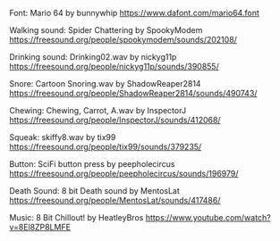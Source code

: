 Font: Mario 64 by bunnywhip
https://www.dafont.com/mario64.font

Walking sound: Spider Chattering by SpookyModem
https://freesound.org/people/spookymodem/sounds/202108/

Drinking sound: Drinking02.wav by nickyg11p
https://freesound.org/people/nickyg11p/sounds/390855/

Snore: Cartoon Snoring.wav by ShadowReaper2814
https://freesound.org/people/ShadowReaper2814/sounds/490743/

Chewing: Chewing, Carrot, A.wav by InspectorJ
https://freesound.org/people/InspectorJ/sounds/412068/

Squeak: skiffy8.wav by tix99
https://freesound.org/people/tix99/sounds/379235/

Button: SciFi button press by peepholecircus
https://freesound.org/people/peepholecircus/sounds/196979/

Death Sound: 8 bit Death sound by MentosLat
https://freesound.org/people/MentosLat/sounds/417486/

Music: 8 Bit Chillout! by HeatleyBros
https://www.youtube.com/watch?v=8El8ZP8LMFE